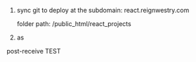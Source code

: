 1) sync git to deploy at the subdomain: 
    react.reignwestry.com

    folder path: /public_html/react_projects
2) as

post-receive TEST